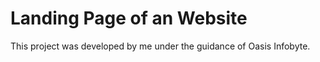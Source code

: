 # Landing Page of an Website

This project was developed by me under the guidance of Oasis Infobyte.
